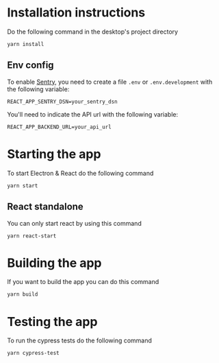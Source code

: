 Installation instructions
=========================
Do the following command in the desktop's project directory
```
yarn install
```

## Env config
To enable [Sentry](https://sentry.io), you need to create a file `.env` or `.env.development` with the following variable:
```
REACT_APP_SENTRY_DSN=your_sentry_dsn
```

You'll need to indicate the API url with the following variable:
```
REACT_APP_BACKEND_URL=your_api_url
```

Starting the app
=================
To start Electron & React do the following command
```
yarn start
```

## React standalone
You can only start react by using this command
```
yarn react-start
```

Building the app
================
If you want to build the app you can do this command
```
yarn build
```

Testing the app
===============
To run the cypress tests do the following command
```
yarn cypress-test
```
